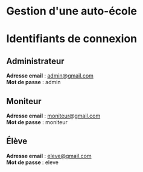 # Gestion d'une auto-école

# Identifiants de connexion

Administrateur
--------------
<b>Adresse email</b> : admin@gmail.com<br>
<b>Mot de passe</b> : admin

Moniteur
--------
<b>Adresse email</b> : moniteur@gmail.com<br>
<b>Mot de passe</b> : moniteur

Élève
-----
<b>Adresse email</b> : eleve@gmail.com<br>
<b>Mot de passe </b> : eleve

